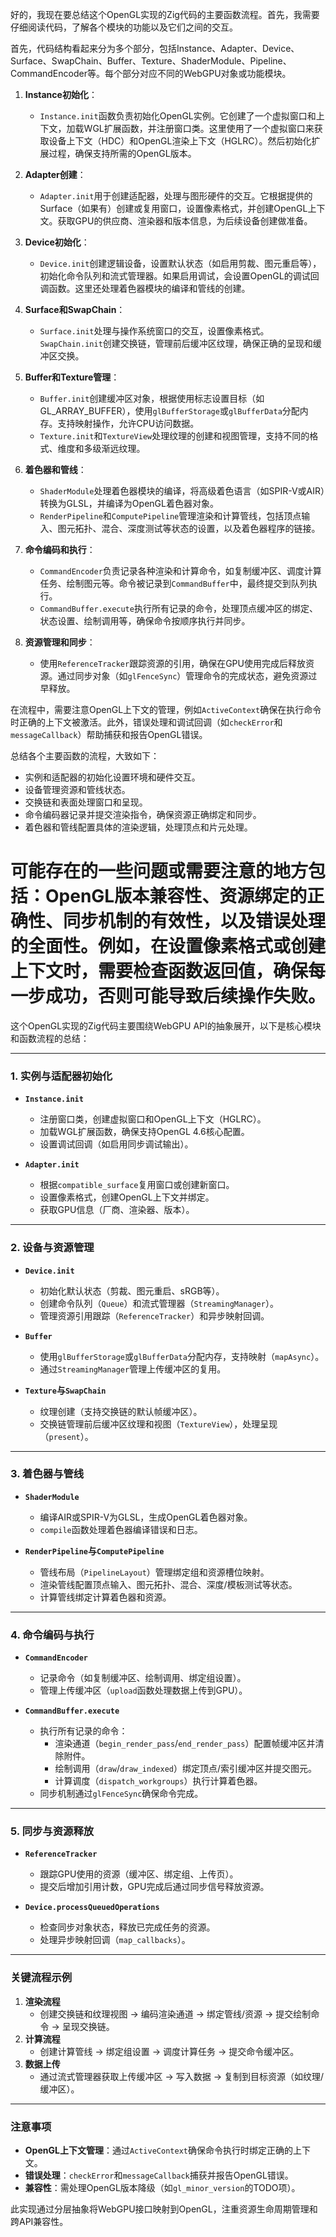 好的，我现在要总结这个OpenGL实现的Zig代码的主要函数流程。首先，我需要仔细阅读代码，了解各个模块的功能以及它们之间的交互。

首先，代码结构看起来分为多个部分，包括Instance、Adapter、Device、Surface、SwapChain、Buffer、Texture、ShaderModule、Pipeline、CommandEncoder等。每个部分对应不同的WebGPU对象或功能模块。

1. **Instance初始化**：
   - `Instance.init`函数负责初始化OpenGL实例。它创建了一个虚拟窗口和上下文，加载WGL扩展函数，并注册窗口类。这里使用了一个虚拟窗口来获取设备上下文（HDC）和OpenGL渲染上下文（HGLRC）。然后初始化扩展过程，确保支持所需的OpenGL版本。

2. **Adapter创建**：
   - `Adapter.init`用于创建适配器，处理与图形硬件的交互。它根据提供的Surface（如果有）创建或复用窗口，设置像素格式，并创建OpenGL上下文。获取GPU的供应商、渲染器和版本信息，为后续设备创建做准备。

3. **Device初始化**：
   - `Device.init`创建逻辑设备，设置默认状态（如启用剪裁、图元重启等），初始化命令队列和流式管理器。如果启用调试，会设置OpenGL的调试回调函数。这里还处理着色器模块的编译和管线的创建。

4. **Surface和SwapChain**：
   - `Surface.init`处理与操作系统窗口的交互，设置像素格式。`SwapChain.init`创建交换链，管理前后缓冲区纹理，确保正确的呈现和缓冲区交换。

5. **Buffer和Texture管理**：
   - `Buffer.init`创建缓冲区对象，根据使用标志设置目标（如GL_ARRAY_BUFFER），使用`glBufferStorage`或`glBufferData`分配内存。支持映射操作，允许CPU访问数据。
   - `Texture.init`和`TextureView`处理纹理的创建和视图管理，支持不同的格式、维度和多级渐远纹理。

6. **着色器和管线**：
   - `ShaderModule`处理着色器模块的编译，将高级着色语言（如SPIR-V或AIR）转换为GLSL，并编译为OpenGL着色器对象。
   - `RenderPipeline`和`ComputePipeline`管理渲染和计算管线，包括顶点输入、图元拓扑、混合、深度测试等状态的设置，以及着色器程序的链接。

7. **命令编码和执行**：
   - `CommandEncoder`负责记录各种渲染和计算命令，如复制缓冲区、调度计算任务、绘制图元等。命令被记录到`CommandBuffer`中，最终提交到队列执行。
   - `CommandBuffer.execute`执行所有记录的命令，处理顶点缓冲区的绑定、状态设置、绘制调用等，确保命令按顺序执行并同步。

8. **资源管理和同步**：
   - 使用`ReferenceTracker`跟踪资源的引用，确保在GPU使用完成后释放资源。通过同步对象（如`glFenceSync`）管理命令的完成状态，避免资源过早释放。

在流程中，需要注意OpenGL上下文的管理，例如`ActiveContext`确保在执行命令时正确的上下文被激活。此外，错误处理和调试回调（如`checkError`和`messageCallback`）帮助捕获和报告OpenGL错误。

总结各个主要函数的流程，大致如下：
- 实例和适配器的初始化设置环境和硬件交互。
- 设备管理资源和管线状态。
- 交换链和表面处理窗口和呈现。
- 命令编码器记录并提交渲染指令，确保资源正确绑定和同步。
- 着色器和管线配置具体的渲染逻辑，处理顶点和片元处理。

可能存在的一些问题或需要注意的地方包括：OpenGL版本兼容性、资源绑定的正确性、同步机制的有效性，以及错误处理的全面性。例如，在设置像素格式或创建上下文时，需要检查函数返回值，确保每一步成功，否则可能导致后续操作失败。
================================================
这个OpenGL实现的Zig代码主要围绕WebGPU API的抽象展开，以下是核心模块和函数流程的总结：

---

### **1. 实例与适配器初始化**
- **`Instance.init`**  
  - 注册窗口类，创建虚拟窗口和OpenGL上下文（HGLRC）。  
  - 加载WGL扩展函数，确保支持OpenGL 4.6核心配置。  
  - 设置调试回调（如启用同步调试输出）。  

- **`Adapter.init`**  
  - 根据`compatible_surface`复用窗口或创建新窗口。  
  - 设置像素格式，创建OpenGL上下文并绑定。  
  - 获取GPU信息（厂商、渲染器、版本）。  

---

### **2. 设备与资源管理**
- **`Device.init`**  
  - 初始化默认状态（剪裁、图元重启、sRGB等）。  
  - 创建命令队列（`Queue`）和流式管理器（`StreamingManager`）。  
  - 管理资源引用跟踪（`ReferenceTracker`）和异步映射回调。  

- **`Buffer`**  
  - 使用`glBufferStorage`或`glBufferData`分配内存，支持映射（`mapAsync`）。  
  - 通过`StreamingManager`管理上传缓冲区的复用。  

- **`Texture`与`SwapChain`**  
  - 纹理创建（支持交换链的默认帧缓冲区）。  
  - 交换链管理前后缓冲区纹理和视图（`TextureView`），处理呈现（`present`）。  

---

### **3. 着色器与管线**
- **`ShaderModule`**  
  - 编译AIR或SPIR-V为GLSL，生成OpenGL着色器对象。  
  - `compile`函数处理着色器编译错误和日志。  

- **`RenderPipeline`与`ComputePipeline`**  
  - 管线布局（`PipelineLayout`）管理绑定组和资源槽位映射。  
  - 渲染管线配置顶点输入、图元拓扑、混合、深度/模板测试等状态。  
  - 计算管线绑定计算着色器和资源。  

---

### **4. 命令编码与执行**
- **`CommandEncoder`**  
  - 记录命令（如复制缓冲区、绘制调用、绑定组设置）。  
  - 管理上传缓冲区（`upload`函数处理数据上传到GPU）。  

- **`CommandBuffer.execute`**  
  - 执行所有记录的命令：  
    - 渲染通道（`begin_render_pass`/`end_render_pass`）配置帧缓冲区并清除附件。  
    - 绘制调用（`draw`/`draw_indexed`）绑定顶点/索引缓冲区并提交图元。  
    - 计算调度（`dispatch_workgroups`）执行计算着色器。  
  - 同步机制通过`glFenceSync`确保命令完成。  

---

### **5. 同步与资源释放**
- **`ReferenceTracker`**  
  - 跟踪GPU使用的资源（缓冲区、绑定组、上传页）。  
  - 提交后增加引用计数，GPU完成后通过同步信号释放资源。  

- **`Device.processQueuedOperations`**  
  - 检查同步对象状态，释放已完成任务的资源。  
  - 处理异步映射回调（`map_callbacks`）。  

---

### **关键流程示例**
1. **渲染流程**  
   - 创建交换链和纹理视图 → 编码渲染通道 → 绑定管线/资源 → 提交绘制命令 → 呈现交换链。  
2. **计算流程**  
   - 创建计算管线 → 绑定组设置 → 调度计算任务 → 提交命令缓冲区。  
3. **数据上传**  
   - 通过流式管理器获取上传缓冲区 → 写入数据 → 复制到目标资源（如纹理/缓冲区）。  

---

### **注意事项**
- **OpenGL上下文管理**：通过`ActiveContext`确保命令执行时绑定正确的上下文。  
- **错误处理**：`checkError`和`messageCallback`捕获并报告OpenGL错误。  
- **兼容性**：需处理OpenGL版本降级（如`gl_minor_version`的TODO项）。  

此实现通过分层抽象将WebGPU接口映射到OpenGL，注重资源生命周期管理和跨API兼容性。